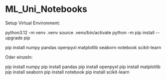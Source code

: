 # ML_Uni_Notebooks




Setup Virtual Environment:

python3.12 -m venv .venv
source .venv/bin/activate
python -m pip install --upgrade pip

pip install numpy pandas openpyxl matplotlib seaborn notebook scikit-learn

Oder einzeln:

pip install numpy
pip install pandas
pip install openpyxl
pip install matplotlib
pip install seaborn
pip install notebook 
pip install scikit-learn
